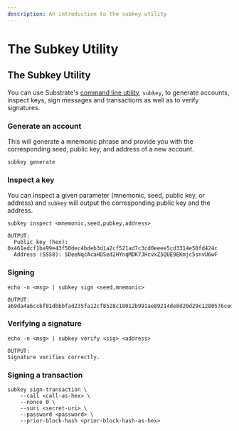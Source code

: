 ```yaml
---
description: An introduction to the subkey utility
---
```


# The Subkey Utility

## The Subkey Utility

You can use Substrate's [command line utility](https://github.com/paritytech/substrate/), `subkey`, to generate accounts, inspect keys, sign messages and transactions as well as to verify signatures.

### Generate an account <a id="user-content-generate-a-random-account"></a>

This will generate a mnemonic phrase and provide you with the corresponding seed, public key, and address of a new account.

```text
subkey generate
```

### Inspect a key <a id="user-content-inspecting-a-key"></a>

You can inspect a given parameter \(mnemonic, seed, public key, or address\) and `subkey` will output the corresponding public key and the address.

```text
subkey inspect <mnemonic,seed,pubkey,address>

OUTPUT:
  Public key (hex): 0x461edcf1ba99e43f50dec4bdeb3d1a2cf521ad7c3cd0eeee5cd3314e50fd424c
  Address (SS58): 5DeeNqcAcaHDSed2HYnqMDK7JHcvxZ5QUE9EKmjc5snvU6wF
```

### Signing <a id="user-content-signing"></a>

```text
echo -n <msg> | subkey sign <seed,mnemonic>

OUTPUT:
a69da4a6ccbf81dbbbfad235fa12cf8528c18012b991ae89214de8d20d29c1280576ced6eb38b7406d1b7e03231df6dd4a5257546ddad13259356e1c3adfb509
```

### Verifying a signature <a id="user-content-verifying-a-signature"></a>

```text
echo -n <msg> | subkey verify <sig> <address>

OUTPUT:
Signature verifies correctly.
```

### Signing a transaction <a id="user-content-signing-a-transaction"></a>

```text
subkey sign-transaction \
    --call <call-as-hex> \
    --nonce 0 \
    --suri <secret-uri> \
    --password <password> \
    --prior-block-hash <prior-block-hash-as-hex>
```

